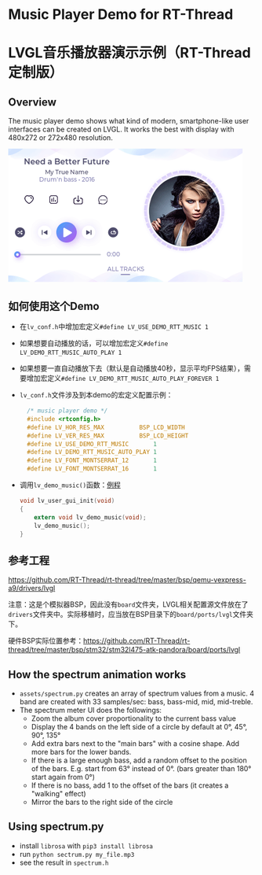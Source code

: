 # Music Player Demo for RT-Thread

# LVGL音乐播放器演示示例（RT-Thread定制版）

## Overview
The music player demo shows what kind of modern, smartphone-like user interfaces can be created on LVGL. It works the best with display with 480x272 or 272x480 resolution. 


![Music player demo with LVGL embedded GUI library](screenshot1.gif)

## 如何使用这个Demo

- 在`lv_conf.h`中增加宏定义`#define LV_USE_DEMO_RTT_MUSIC 1 `

- 如果想要自动播放的话，可以增加宏定义`#define LV_DEMO_RTT_MUSIC_AUTO_PLAY 1`

- 如果想要一直自动播放下去（默认是自动播放40秒，显示平均FPS结果），需要增加宏定义`#define LV_DEMO_RTT_MUSIC_AUTO_PLAY_FOREVER 1`

- `lv_conf.h`文件涉及到本demo的宏定义配置示例：

  ```c
    /* music player demo */
    #include <rtconfig.h>
    #define LV_HOR_RES_MAX          BSP_LCD_WIDTH
    #define LV_VER_RES_MAX          BSP_LCD_HEIGHT
    #define LV_USE_DEMO_RTT_MUSIC       1
    #define LV_DEMO_RTT_MUSIC_AUTO_PLAY 1
    #define LV_FONT_MONTSERRAT_12       1
    #define LV_FONT_MONTSERRAT_16       1
  ```
  
- 调用`lv_demo_music()`函数：[例程](https://github.com/RT-Thread/rt-thread/blob/master/bsp/stm32/stm32f469-st-disco/applications/lvgl/demo/lv_demo.c)

  ```c
  void lv_user_gui_init(void)
  {
      extern void lv_demo_music(void);
      lv_demo_music();
  }
  ```

## 参考工程

https://github.com/RT-Thread/rt-thread/tree/master/bsp/qemu-vexpress-a9/drivers/lvgl

注意：这是个模拟器BSP，因此没有`board`文件夹，LVGL相关配置源文件放在了`drivers`文件夹中。实际移植时，应当放在BSP目录下的`board/ports/lvgl`文件夹下。

硬件BSP实际位置参考：https://github.com/RT-Thread/rt-thread/tree/master/bsp/stm32/stm32l475-atk-pandora/board/ports/lvgl

## How the spectrum animation works
- `assets/spectrum.py` creates an array of spectrum values from a music. 4 band are created with 33 samples/sec: bass, bass-mid, mid, mid-treble.
- The spectrum meter UI does the followings:
	- Zoom the album cover proportionality to the current bass value
	- Display the 4 bands on the left side of a circle by default at 0°, 45°, 90°, 135°
	- Add extra bars next to the "main bars" with a cosine shape. Add more bars for the lower bands.
	- If there is a large enough bass, add a random offset to the position of the bars. E.g. start from 63° instead of 0°. (bars greater than 180° start again from 0°)
	- If there is no bass, add 1 to the offset of the bars (it creates a "walking" effect)
	- Mirror the bars to the right side of the circle
	
## Using spectrum.py
- install `librosa` with `pip3 install librosa`	
- run `python sectrum.py my_file.mp3`
- see the result in `spectrum.h`
